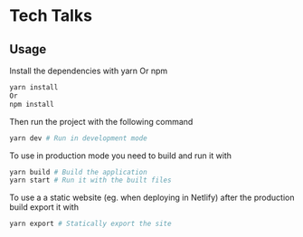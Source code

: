 # Tech Talks

## Usage

Install the dependencies with yarn Or npm

```bash
yarn install
Or
npm install
```

Then run the project with the following command

```bash
yarn dev # Run in development mode
```

To use in production mode you need to build and run it with

```bash
yarn build # Build the application
yarn start # Run it with the built files
```

To use a a static website (eg. when deploying in Netlify) after the production build export it with

```bash
yarn export # Statically export the site
```
